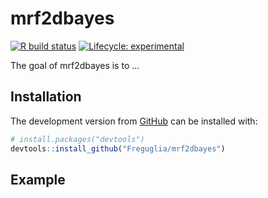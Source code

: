 
<!-- README.md is generated from README.Rmd. Please edit that file -->

# mrf2dbayes

<!-- badges: start -->

[![R build
status](https://github.com/Freguglia/mrf2dbayes/workflows/R-CMD-check/badge.svg)](https://github.com/Freguglia/mrf2dbayes/actions)
[![Lifecycle:
experimental](https://img.shields.io/badge/lifecycle-experimental-orange.svg)](https://www.tidyverse.org/lifecycle/#experimental)
<!-- badges: end -->

The goal of mrf2dbayes is to …

## Installation

<!--You can install the released version of mrf2dbayes from [CRAN](https://CRAN.R-project.org) with:

``` r
install.packages("mrf2dbayes")
```

-->

The development version from [GitHub](https://github.com/) can be
installed with:

``` r
# install.packages("devtools")
devtools::install_github("Freguglia/mrf2dbayes")
```

## Example
